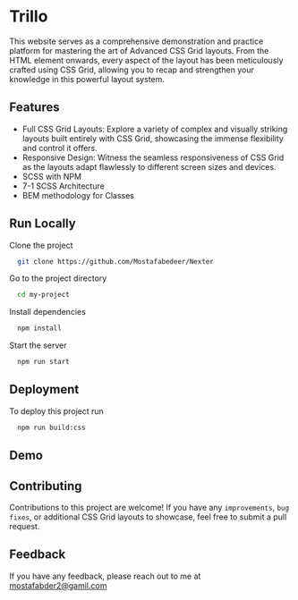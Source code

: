 
# Trillo

This website serves as a comprehensive demonstration and practice platform for mastering the art of Advanced CSS Grid layouts. From the <body> HTML element onwards, every aspect of the layout has been meticulously crafted using CSS Grid, allowing you to recap and strengthen your knowledge in this powerful layout system.


## Features

- Full CSS Grid Layouts: Explore a variety of complex and visually striking layouts built entirely with CSS Grid, showcasing the immense flexibility and control it offers.
- Responsive Design: Witness the seamless responsiveness of CSS Grid as the layouts adapt flawlessly to different screen sizes and devices.
- SCSS with NPM
- 7-1 SCSS Architecture
- BEM methodology for Classes



## Run Locally

Clone the project

```bash
  git clone https://github.com/Mostafabedeer/Nexter
```

Go to the project directory

```bash
  cd my-project
```

Install dependencies

```bash
  npm install
```

Start the server

```bash
  npm run start
```


## Deployment

To deploy this project run

```bash
  npm run build:css
```


## Demo




## Contributing

Contributions to this project are welcome! If you have any `improvements`, `bug fixes`, or additional CSS Grid layouts to showcase, feel free to submit a pull request.



## Feedback

If you have any feedback, please reach out to me at mostafabder2@gamil.com


 
 
